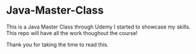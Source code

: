 # Java-Master-Class

This is a Java Master Class through Udemy I started to showcase my skills. This repo will have all the work thoughout the course!

Thank you for taking the time to read this.
